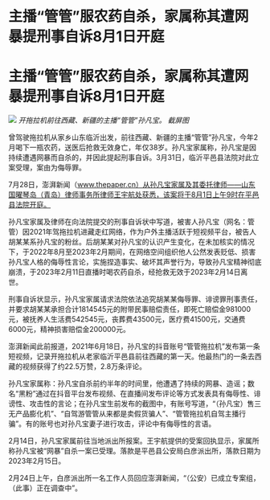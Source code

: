 # 主播“管管”服农药自杀，家属称其遭网暴提刑事自诉8月1日开庭

# 主播“管管”服农药自杀，家属称其遭网暴提刑事自诉8月1日开庭

![](https://inews.gtimg.com/om_bt/OKaTYgCGPEsPVw33QHIm_8fFbpTZ4ZIE4YKs1vhxTwugAAA/1000)
_开拖拉机前往西藏、新疆的主播“管管”孙凡宝。 截屏图_

曾驾驶拖拉机从家乡山东临沂出发，前往西藏、新疆的主播“管管”孙凡宝，今年2月喝下一瓶农药，送医后抢救无效身亡，年仅38岁。孙凡宝家属称，孙凡宝是因持续遭遇网暴而自杀的，并因此提起刑事自诉。3月31日，临沂平邑县法院对此立案受理，案由为侮辱罪。

7月28日，澎湃新闻（www.thepaper.cn）从孙凡宝家属及其委托律师——山东国曜琴岛（青岛）律师事务所律师王宇航处获悉，该案将于8月1日上午9时在平邑县法院开庭。

孙凡宝家属及律师在向法院提交的刑事自诉状中写道，被害人孙凡宝（网名：管管）因2021年驾拖拉机进藏走红网络，作为户外主播活跃于短视频平台，被告人胡某某系孙凡宝的粉丝。后胡某某对孙凡宝的认识产生变化，在未加核实的情况下，于2022年8月至2023年2月期间，在网络空间组织他人公然发表贬低、损害孙凡宝人格的侮辱性言论，实施捏造事实、破坏其声誉行为，导致孙凡宝精神彻底崩溃，于2023年2月11日直播时喝农药自杀，经抢救无效于2023年2月14日离世。

刑事自诉状显示，孙凡宝家属请求法院依法追究胡某某侮辱罪、诽谤罪刑事责任，并要求胡某某承担合计1814545元的附带民事赔偿责任，即死亡赔偿金981000元，被抚养人生活费542545元，丧葬费43500元，医疗费41500元，交通费6000元，精神损害赔偿金200000元。

澎湃新闻此前报道，2021年6月18日，孙凡宝的抖音账号“管管拖拉机”发布第一条短视频，记录开拖拉机从老家临沂平邑县前往西藏的第一天。他最热门的一条去西藏的视频获得了约22.5万赞，2.8万条评论。

孙凡宝家属称：孙凡宝自杀前约半年的时间里，他遭遇了持续的网暴、造谣；数名“黑粉”通过在抖音平台发布视频、在直播间发布评论等方式发表具有侮辱性、诽谤性、攻击性的言论；在孙凡宝生前发布的截图中，有账号写道，“（孙凡宝）售三无产品膨化机”、“自驾游管管从来都是卖假货骗人”、“管管拖拉机自驾主播行骗”。有的账号也对孙凡宝妻子进行攻击，评论中有侮辱性的言语。

2月14日，孙凡宝家属前往当地派出所报案。王宇航提供的受案回执显示，家属所称孙凡宝被“网暴”自杀一案已受理。落款是平邑县公安局白彦派出所，落款日期为2023年2月15日。

2月24日上午，白彦派出所一名工作人员回应澎湃新闻，“（公安）已成立专案组，（此事）正在调查中”。

